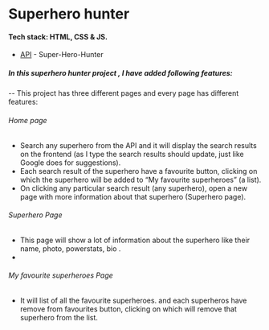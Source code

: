 # Superhero hunter
#### Tech stack: HTML, CSS & JS. 
- [API](https://superheroapi.com//) - Super-Hero-Hunter

##### In this superhero hunter project , I have added following features:
-- This project has three different pages and every page has different features:

###### Home page
- Search any superhero from the API and it will display the search results on the frontend (as I type the search results should update, just like Google does for suggestions).
- Each search result of the superhero  have a favourite button, clicking on which the superhero will be added to “My favourite superheroes” (a list).
- On clicking any particular search result (any superhero), open a new page with more information about that superhero (Superhero page).
###### Superhero Page
- This page will show a lot of information about the superhero like their name, photo, powerstats, bio .
- 
###### My favourite superheroes Page
- It will list of all the favourite superheroes. and each superheros have remove from favourites button, clicking on which will remove that superhero from the list.
